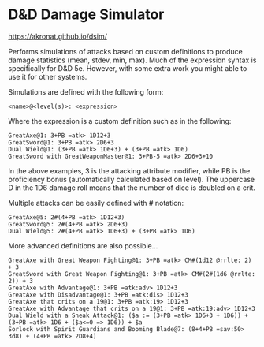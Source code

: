 # D&D Damage Simulator

https://akronat.github.io/dsim/

Performs simulations of attacks based on custom definitions to produce damage statistics (mean, stdev, min, max).
Much of the expression syntax is specifically for D&D 5e. However, with some extra work you might able to use it for other systems.

Simulations are defined with the following form:
```
<name>@<level(s)>: <expression>
```
Where the expression is a custom definition such as in the following:
```
GreatAxe@1: 3+PB =atk> 1D12+3
GreatSword@1: 3+PB =atk> 2D6+3
Dual Wield@1: (3+PB =atk> 1D6+3) + (3+PB =atk> 1D6)
GreatSword with GreatWeaponMaster@1: 3+PB-5 =atk> 2D6+3+10
```
In the above examples, 3 is the attacking attribute modifier, while PB is the proficiency bonus (automatically calculated based on level).
The uppercase D in the 1D6 damage roll means that the number of dice is doubled on a crit.

Multiple attacks can be easily defined with # notation:
```
GreatAxe@5: 2#(4+PB =atk> 1D12+3)
GreatSword@5: 2#(4+PB =atk> 2D6+3)
Dual Wield@5: 2#(4+PB =atk> 1D6+3) + (3+PB =atk> 1D6)
```

More advanced definitions are also possible...
```
GreatAxe with Great Weapon Fighting@1: 3+PB =atk> CM#(1d12 @rrlte: 2) + 3
GreatSword with Great Weapon Fighting@1: 3+PB =atk> CM#(2#(1d6 @rrlte: 2)) + 3
GreatAxe with Advantage@1: 3+PB =atk:adv> 1D12+3
GreatAxe with Disadvantage@1: 3+PB =atk:dis> 1D12+3
GreatAxe that crits on a 19@1: 3+PB =atk:19> 1D12+3
GreatAxe with Advantage that crits on a 19@1: 3+PB =atk:19:adv> 1D12+3
Dual Wield with a Sneak Attack@1: ($a := (3+PB =atk> 1D6+3 + 1D6)) + (3+PB =atk> 1D6 + ($a<=0 => 1D6)) + $a
Sorlock with Spirit Guardians and Booming Blade@7: (8+4+PB =sav:50> 3d8) + (4+PB =atk> 2D8+4)
```
